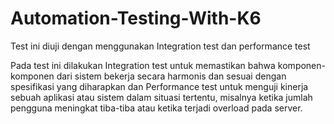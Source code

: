 # Automation-Testing-With-K6
Test ini diuji dengan menggunakan Integration test dan performance test

Pada test ini dilakukan Integration test untuk memastikan bahwa komponen-komponen dari sistem bekerja secara harmonis dan sesuai dengan spesifikasi yang diharapkan dan Performance test untuk menguji kinerja sebuah aplikasi atau sistem dalam situasi tertentu, misalnya ketika jumlah pengguna meningkat tiba-tiba atau ketika terjadi overload pada server.
